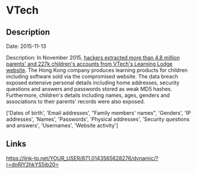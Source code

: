 # VTech

## Description

Date: 2015-11-13

Description:
In November 2015, <a href="http://www.troyhunt.com/2015/11/when-children-are-breached-inside.html" target="_blank" rel="noopener">hackers extracted more than 4.8 million parents' and 227k children's accounts from VTech's Learning Lodge website</a>. The Hong Kong company produces learning products for children including software sold via the compromised website. The data breach exposed extensive personal details including home addresses, security questions and answers and passwords stored as weak MD5 hashes. Furthermore, children's details including names, ages, genders and associations to their parents' records were also exposed.


['Dates of birth', 'Email addresses', "Family members' names", 'Genders', 'IP addresses', 'Names', 'Passwords', 'Physical addresses', 'Security questions and answers', 'Usernames', 'Website activity']

## Links

https://link-to.net/YOUR_USER/871.0143565628276/dynamic/?r=dnRlY2hkYS5jb20=